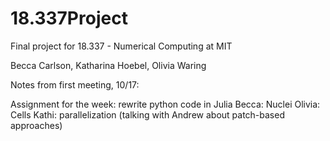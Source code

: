 # 18.337Project
Final project for 18.337 - Numerical Computing at MIT

Becca Carlson, Katharina Hoebel, Olivia Waring


Notes from first meeting, 10/17:

Assignment for the week: rewrite python code in Julia
Becca: Nuclei
Olivia: Cells
Kathi: parallelization (talking with Andrew about patch-based approaches)
